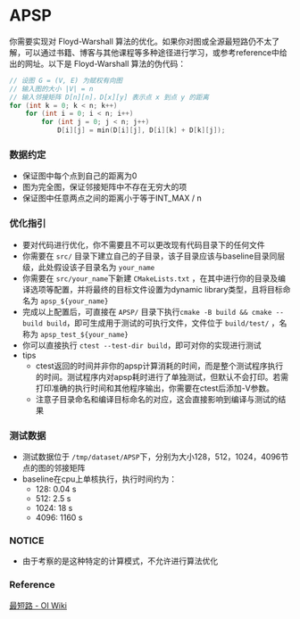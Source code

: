 # APSP

你需要实现对 Floyd-Warshall 算法的优化。如果你对图或全源最短路仍不太了解，可以通过书籍、博客与其他课程等多种途径进行学习，或参考reference中给出的网址。以下是 Floyd-Warshall 算法的伪代码：

```c
// 设图 G = (V, E) 为赋权有向图
// 输入图的大小 |V| = n
// 输入邻接矩阵 D[n][n]，D[x][y] 表示点 x 到点 y 的距离
for (int k = 0; k < n; k++)
    for (int i = 0; i < n; i++)
        for (int j = 0; j < n; j++)
            D[i][j] = min(D[i][j], D[i][k] + D[k][j]);
```

### 数据约定

- 保证图中每个点到自己的距离为0
- 图为完全图，保证邻接矩阵中不存在无穷大的项
- 保证图中任意两点之间的距离小于等于INT_MAX / n

### 优化指引

- 要对代码进行优化，你不需要且不可以更改现有代码目录下的任何文件
- 你需要在 `src/` 目录下建立自己的子目录，该子目录应该与baseline目录同层级，此处假设该子目录名为 `your_name`
- 你需要在 `src/your_name`下新建 `CMakeLists.txt` ，在其中进行你的目录及编译选项等配置，并将最终的目标文件设置为dynamic library类型，且将目标命名为 `apsp_${your_name}`
- 完成以上配置后，可直接在 `APSP/` 目录下执行`cmake -B build && cmake --build build`，即可生成用于测试的可执行文件，文件位于 `build/test/` ，名称为 `apsp_test_${your_name}`
- 你可以直接执行 `ctest --test-dir build`，即可对你的实现进行测试
- tips
    - ctest返回的时间并非你的apsp计算消耗的时间，而是整个测试程序执行的时间。测试程序内对apsp耗时进行了单独测试，但默认不会打印。若需打印准确的执行时间和其他程序输出，你需要在ctest后添加-V参数。
    - 注意子目录命名和编译目标命名的对应，这会直接影响到编译与测试的结果

### 测试数据

- 测试数据位于 `/tmp/dataset/APSP`下，分别为大小128，512，1024，4096节点的图的邻接矩阵
- baseline在cpu上单核执行，执行时间约为：
    - 128: 0.04 s
    - 512: 2.5 s
    - 1024: 18 s
    - 4096: 1160 s

### NOTICE
- 由于考察的是这种特定的计算模式，不允许进行算法优化

### Reference

[最短路 - OI Wiki](https://oi-wiki.org/graph/shortest-path/#floyd-算法)